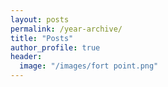 ```yaml
---
layout: posts
permalink: /year-archive/
title: "Posts"
author_profile: true
header:
  image: "/images/fort point.png"
---
```

